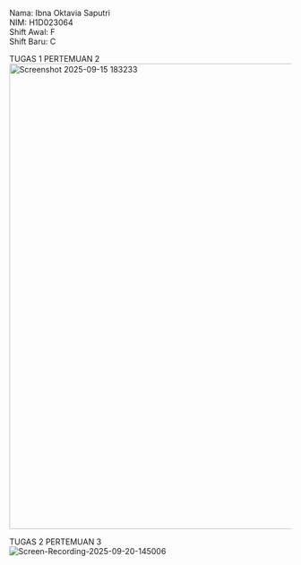 Nama: Ibna Oktavia Saputri<br>
NIM: H1D023064<br>
Shift  Awal: F<br>
Shift Baru: C

TUGAS 1 PERTEMUAN 2<br>
<img width="632" height="832" alt="Screenshot 2025-09-15 183233" src="https://github.com/user-attachments/assets/f6fc30f5-fbcc-4c5e-925f-1481a676ed67" />


TUGAS 2 PERTEMUAN 3<br>
![Screen-Recording-2025-09-20-145006](https://github.com/user-attachments/assets/c163ed67-1029-413a-8c35-4db6e5c97d55)
